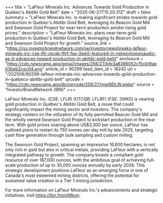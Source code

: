 +++
title = "LaFleur Minerals Inc. Advances Towards Gold Production in Québec's Abitibi Gold Belt"
date = "2025-06-27T15:20:31Z"
draft = false
summary = "LaFleur Minerals Inc. is making significant strides towards gold production in Québec's Abitibi Gold Belt, leveraging its Beacon Gold Mill and Swanson Gold Project for near-term production amidst rising gold prices."
description = "LaFleur Minerals Inc. plans near-term gold production in Québec's Abitibi Gold Belt, leveraging its Beacon Gold Mill and Swanson Gold Project for growth."
source_link = "https://rss.investorbrandnetwork.com/iw/investornewsbreaks-lafleur-minerals-inc-cse-lflr-otcqb-lflrf-fse-3wk0-featured-in-networknewsaudio-as-it-advances-toward-production-in-abitibi-gold-belt/"
enclosure = "https://cdn.newsramp.app/genai/images/256/27/bfe3a8366052c15cb19ae03beb2cec04.png"
article_id = 90299
feed_item_id = 16242
url = "/202506/90299-lafleur-minerals-inc-advances-towards-gold-production-in-québecs-abitibi-gold-belt"
qrcode = "https://cdn.newsramp.app/ibn/qrcode/256/27/miel8DLW.webp"
source = "InvestorBrandNetwork (IBN)"
+++

<p>LaFleur Minerals Inc. (CSE: LFLR) (OTCQB: LFLRF) (FSE: 3WK0) is nearing gold production in Québec's Abitibi Gold Belt, a move that could significantly impact the mining sector and investors. The company's strategy centers on the utilization of its fully permitted Beacon Gold Mill and the wholly owned Swanson Gold Project to kickstart production in the near term. With gold prices soaring above US$3,300 per ounce, LaFleur has outlined plans to restart its 750 tonnes per day mill by late 2025, targeting cash flow generation through bulk sampling and custom milling.</p><p>The Swanson Gold Project, spanning an impressive 16,600 hectares, is not only rich in gold but also in critical metals, providing LaFleur with a vertically integrated pathway to growth. The company boasts a compliant gold resource of over 187,000 ounces, with the ambitious goal of achieving full-scale production of up to 30,000 ounces annually by early 2026. This strategic development positions LaFleur as an emerging force in one of Canada's most esteemed mining districts, offering the potential for sustained value creation in a Tier 1 mining jurisdiction.</p><p>For more information on LaFleur Minerals Inc.'s advancements and strategic initiatives, visit <a href='https://ibn.fm/mMIum' rel='nofollow' target='_blank'>https://ibn.fm/mMIum</a>.</p>